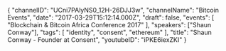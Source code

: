 {
    "channelID": "UCni7PAlyNS0_12H-26DJJ3w",
    "channelName": "Bitcoin Events",
    "date": "2017-03-29T15:12:14.000Z",
    "draft": false,
    "events": [
        "Blockchain & Bitcoin Africa Conference 2017"
    ],
    "speakers": ["Shaun Conway"],
    "tags": [
        "identity",
        "consent",
        "ethereum"
    ],
    "title": "Shaun Conway - Founder at Consent",
    "youtubeID": "iPKE6iexZKI"
}
